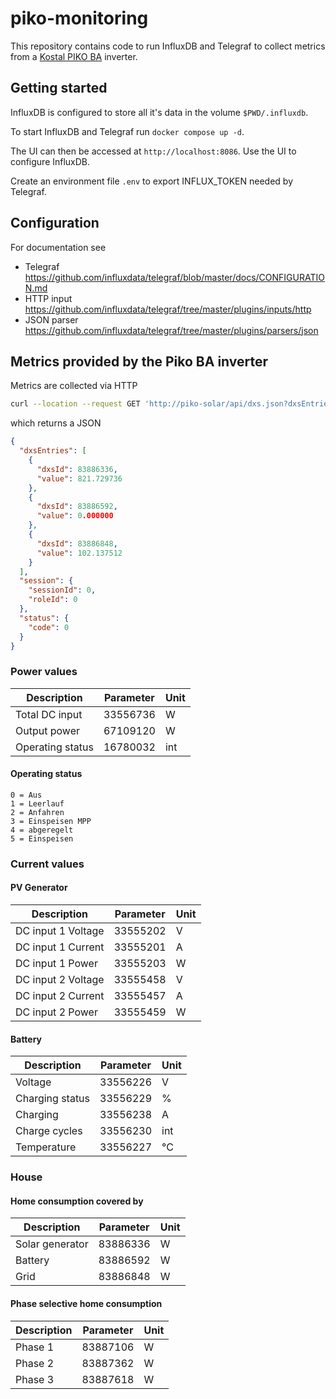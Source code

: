 # piko-monitoring

This repository contains code to run InfluxDB and Telegraf to collect metrics from a [Kostal PIKO BA](https://www.kostal-solar-electric.com/de-de/download/-/media/document-library-folder---kse/2020/12/15/12/32/db_piko-ba-system_web_en_20171001.pdf) inverter.

## Getting started

InfluxDB is configured to store all it's data in the volume ``$PWD/.influxdb``.

To start InfluxDB and Telegraf run ``docker compose up -d``.

The UI can then be accessed at ``http://localhost:8086``. Use the UI to configure InfluxDB.

Create an environment file ``.env`` to export INFLUX_TOKEN needed by Telegraf.

## Configuration

For documentation see

* Telegraf https://github.com/influxdata/telegraf/blob/master/docs/CONFIGURATION.md
* HTTP input https://github.com/influxdata/telegraf/tree/master/plugins/inputs/http
* JSON parser https://github.com/influxdata/telegraf/tree/master/plugins/parsers/json

## Metrics provided by the Piko BA inverter

Metrics are collected via HTTP

`````bash
curl --location --request GET 'http://piko-solar/api/dxs.json?dxsEntries=83886336&dxsEntries=83886592&dxsEntries=83886848'
`````

which returns a JSON

````json
{
  "dxsEntries": [
    {
      "dxsId": 83886336,
      "value": 821.729736
    },
    {
      "dxsId": 83886592,
      "value": 0.000000
    },
    {
      "dxsId": 83886848,
      "value": 102.137512
    }
  ],
  "session": {
    "sessionId": 0,
    "roleId": 0
  },
  "status": {
    "code": 0
  }
}
````

### Power values

| Description        | Parameter           | Unit  |
| ------------------ | ------------------- | ----- |
| Total DC input     | 33556736            | W     |
| Output power       | 67109120            | W     |
| Operating status   | 16780032            | int   |

#### Operating status

```
0 = Aus
1 = Leerlauf
2 = Anfahren
3 = Einspeisen MPP
4 = abgeregelt
5 = Einspeisen
```

### Current values

#### PV Generator

| Description        | Parameter           | Unit  |
| ------------------ | ------------------- | ----- |
| DC input 1 Voltage | 33555202            | V     |
| DC input 1 Current | 33555201            | A     |
| DC input 1 Power   | 33555203            | W     |
| DC input 2 Voltage | 33555458            | V     |
| DC input 2 Current | 33555457            | A     |
| DC input 2 Power   | 33555459            | W     |

#### Battery

| Description        | Parameter           | Unit  |
| ------------------ | ------------------- | ----- |
| Voltage            | 33556226            | V     |
| Charging status    | 33556229            | %     |
| Charging           | 33556238            | A     |
| Charge cycles      | 33556230            | int   |
| Temperature        | 33556227            | °C    |

### House

#### Home consumption covered by

| Description        | Parameter           | Unit  |
| ------------------ | ------------------- | ----- |
| Solar generator    | 83886336            | W     |
| Battery            | 83886592            | W     |
| Grid               | 83886848            | W     |

#### Phase selective home consumption

| Description        | Parameter           | Unit  |
| ------------------ | ------------------- | ----- |
| Phase 1            | 83887106            | W     |
| Phase 2            | 83887362            | W     |
| Phase 3            | 83887618            | W     |
